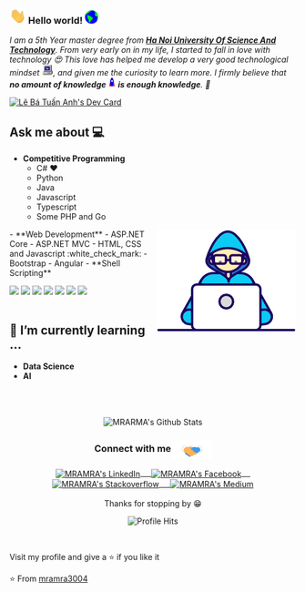 
### <img src="https://github.com/mramra3004/mramra3004/blob/master/resources/Hi.gif" width="29px"> Hello world!&nbsp;<img src="https://github.com/mramra3004/mramra3004/blob/master/resources/Earth.gif" width="24px">
<em>I am a 5th Year master degree from <a href="https://www.hust.edu.vn/"><b>Ha Noi University Of Science And Technology</b></a>. From very early on in my life, I started to fall in love with technology 😍 This love has helped me develop a very good technological mindset <img src="https://github.com/mramra3004/mramra3004/blob/master/resources/PC.gif" height="20px"/>, and given me the curiosity to learn more. I firmly believe that **no amount of knowledge <img src="https://github.com/mramra3004/mramra3004/blob/master/resources/Rocket.gif" height="18px"> is enough knowledge**. 🧠</em>
 <br/>
 
 <a href="https://app.daily.dev/lebatuananh"><img src="https://github.com/mramra3004/mramra3004/blob/master/devcard.svg" width="400" alt="Lê Bá Tuấn Anh's Dev Card"/></a>

 
## Ask me about :computer: 
- **Competitive Programming**
	- C# ❤️
	- Python
	- Java
	- Javascript
	- Typescript
	- Some PHP and Go

<img align="right" src="https://github.com/mramra3004/mramra3004/blob/master/resources/Developer.gif"/>
- **Web Development**
    - ASP.NET Core
    - ASP.NET MVC
	- HTML, CSS and Javascript :white_check_mark:
	- Bootstrap
    - Angular
- **Shell Scripting**

<code><a href="https://www.python.org/" target="_blank"><img height="50" src="https://www.vectorlogo.zone/logos/dotnet/dotnet-ar21.svg"></a></code>
<code><a href="https://www.python.org/" target="_blank"><img height="50" src="https://www.vectorlogo.zone/logos/python/python-ar21.svg"></a></code>
<code><a href="https://www.linux.org/" target="_blank"><img height="50" src="https://www.vectorlogo.zone/logos/linux/linux-ar21.svg"></a></code>
<code><a href="https://reactjs.org/" target="_blank"><img height="50" src="https://www.vectorlogo.zone/logos/angular/angular-ar21.svg"></a></code>
<code><a href="https://www.docker.com/" target="_blank"><img height="50" src="https://www.vectorlogo.zone/logos/docker/docker-ar21.svg"></a></code>
<code><a href="https://www.docker.com/" target="_blank"><img height="50" src="https://www.vectorlogo.zone/logos/postgresql/postgresql-ar21.svg"></a></code>
<code><a href="https://www.docker.com/" target="_blank"><img height="50" src="https://www.vectorlogo.zone/logos/amazon_aws/amazon_aws-ar21.svg"></a></code>
<br/><br/>

## 🌱 I’m currently learning ...
- **Data Science**
- **AI**
<br/>
  <br/>



<p align="center">
<img align="center" src="https://github-readme-stats.vercel.app/api?username=mramra3004&&show_icons=true&theme=radical" alt="MRARMA's Github Stats">
</p>  

<div align="center">
  <h3 align="center">Connect with me<img align="center" src="https://github.com/mramra3004/mramra3004/blob/master/resources/Handshake.gif" height="33px" /></h3> 
</div>
<p align="center">
 <a href="https://www.linkedin.com/in/l%C3%AA-b%C3%A1-tu%E1%BA%A5n-anh-b9a616120/" target="blank">
  <img align="center" alt="MRAMRA's LinkedIn" width="30px" src="https://www.vectorlogo.zone/logos/linkedin/linkedin-icon.svg" /> &nbsp; &nbsp;
 </a>
 <a href="https://www.facebook.com/lebatuananh300496/" target="blank">
  <img align="center" alt="MRAMRA's Facebook" width="30px" src="https://www.vectorlogo.zone/logos/facebook/facebook-icon.svg" /> &nbsp; &nbsp;
 </a>
 <a href="https://stackoverflow.com/users/11059985/tuan-anh-le" target="blank">
  <img align="center" alt="MRAMRA's Stackoverflow" width="30px" src="https://www.vectorlogo.zone/logos/stackoverflow/stackoverflow-icon.svg" /> &nbsp; &nbsp;
 </a>
 <a href="https://medium.com/@tuananh300496" target="blank">
  <img align="center" alt="MRAMRA's Medium" width="30px" src="https://www.vectorlogo.zone/logos/medium/medium-tile.svg" />
 </a> 
  <br/>
  <br/>
  Thanks for stopping by 😁<br/>
</p>
<p align="center"><img alt="Profile Hits" src="https://hits.seeyoufarm.com/api/count/incr/badge.svg?url=https%3A%2F%2Fgithub.com%2Fmramra3004" /></p>
<br/>
<p>
Visit my profile and give a ⭐️ if you like it</p>

⭐️ From [mramra3004](https://github.com/mramra3004)
